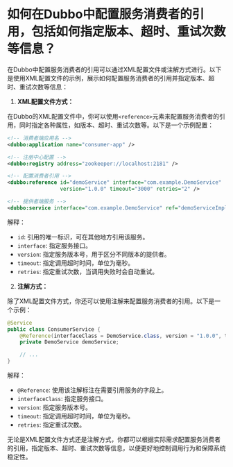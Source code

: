 # 如何在Dubbo中配置服务消费者的引用，包括如何指定版本、超时、重试次数等信息？

在Dubbo中配置服务消费者的引用可以通过XML配置文件或注解方式进行。以下是使用XML配置文件的示例，展示如何配置服务消费者的引用并指定版本、超时、重试次数等信息：



1. **XML配置文件方式：**

在Dubbo的XML配置文件中，你可以使用`<reference>`元素来配置服务消费者的引用，同时指定各种属性，如版本、超时、重试次数等。以下是一个示例配置：



```xml
<!-- 消费者端应用名 -->
<dubbo:application name="consumer-app" />

<!-- 注册中心配置 -->
<dubbo:registry address="zookeeper://localhost:2181" />

<!-- 配置消费者引用 -->
<dubbo:reference id="demoService" interface="com.example.DemoService"
                 version="1.0.0" timeout="3000" retries="2" />

<!-- 提供者端服务 -->
<dubbo:service interface="com.example.DemoService" ref="demoServiceImpl" />
```



解释：

+ `id`: 引用的唯一标识，可在其他地方引用该服务。
+ `interface`: 指定服务接口。
+ `version`: 指定服务版本号，用于区分不同版本的提供者。
+ `timeout`: 指定调用超时时间，单位为毫秒。
+ `retries`: 指定重试次数，当调用失败时会自动重试。



2. **注解方式：**

除了XML配置文件方式，你还可以使用注解来配置服务消费者的引用。以下是一个示例：



```java
@Service
public class ConsumerService {
    @Reference(interfaceClass = DemoService.class, version = "1.0.0", timeout = 3000, retries = 2)
    private DemoService demoService;

    // ...
}
```



解释：

+ `@Reference`: 使用该注解标注在需要引用服务的字段上。
+ `interfaceClass`: 指定服务接口。
+ `version`: 指定服务版本号。
+ `timeout`: 指定调用超时时间，单位为毫秒。
+ `retries`: 指定重试次数。



无论是XML配置文件方式还是注解方式，你都可以根据实际需求配置服务消费者的引用，指定版本、超时、重试次数等信息，以便更好地控制调用行为和保障系统稳定性。


